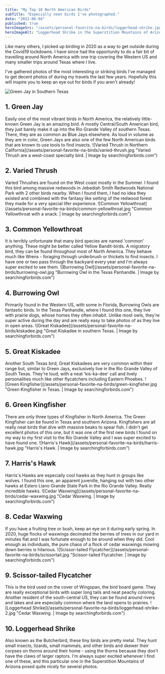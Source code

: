 ```yaml
---
title: "My Top 10 North American Birds"
subTitle: "Especially neat birds I've photographed."
date: "2022-06-04"
published: true
heroImageSrc: "/assets/personal-favorite-na-birds/loggerhead-shrike.jpg"
heroImageAlt: "Loggerhead Shrike in the Superstition Mountains of Arizona"
---
```


Like many others, I picked up birding in 2020 as a way to get outside during the Covid19 lockdowns. I have since had the
opportunity to do a fair bit of travelling around North America with one trip covering the Western US and many smaller
trips around Texas where I live.

I've gathered photos of the most interesting or striking birds I've managed to get decent photos of during my travels
the last few years. Hopefully this will inspire you to keep an eye out for birds if you aren't already!

![Green Jay in Southern Texas](/assets/personal-favorite-na-birds/green-jay.jpg "Green Jay in southern Texas. | Image by searchingforbirds.com")
<h2>1. Green Jay</h2>
   Easily one of the most vibrant birds in North America, the relatively little-known Green Jay is an amazing bird.
   A mostly Central/South American bird, they just barely make it up into the Rio Grande Valley of southern Texas. There,
   they are as common as Blue Jays elsewhere. As loud in volume as they are in color, Green Jays are also one of the few
   North American birds that are known to use tools to find insects.
![Varied Thrush in Northern California](/assets/personal-favorite-na-birds/varied-thrush.jpg "Varied Thrush are a west-coast specialty bird. | Image by searchingforbirds.com") 
<h2>2. Varied Thrush</h2>
   Varied Thrushes are found on the West coast mostly in the Summer. I found this bird among massive redwoods in Jebediah Smith Redwoods National Park with 2 other birds nearby.
   When I found them, I had no idea they existed and combined with the fantasy like setting of the redwood forest they made
   for a very special lifer experience.
![Common Yellowthroat](/assets/personal-favorite-na-birds/common-yellowthroat.jpg "Common Yellowthroat with a snack. | Image by searchingforbirds.com")
<h2>3. Common Yellowthroat</h2>
   It is terribly unfortunate that many bird species are named 'common' anything. These might be better called Yellow Bandit-birds.
   A migratory bird, they can be found throughout most of North America. They behave much like Wrens - foraging through
   underbrush or thickets to find insects. I have one or two pass through the backyard every year and I'm always super excited
   to see them.
![Burrowing Owl](/assets/personal-favorite-na-birds/burrowing-owl.jpg "Burrowing Owl in the Texas Panhandle. | Image by searchingforbirds.com")
<h2>4. Burrowing Owl</h2>
   Primarily found in the Western US, with some in Florida, Burrowing Owls are fantastic birds. In the Texas Panhandle, where
   I found this one, they live with prairie dogs, whose homes they often inhabit. Unlike most owls, they're super active
   during the day and are really easy to take photos of as they live in open areas.
![Great Kiskadee](/assets/personal-favorite-na-birds/kiskadee.jpg "Great Kiskadee in southern Texas. | Image by searchingforbirds.com")
<h2>5. Great Kiskadee</h2>
   Another South Texas bird, Great Kiskadees are very common within their range but, similar to Green Jays, exclusively 
   live in the Rio Grande Valley of South Texas. They're loud, with a neat 'kis-ka-dee' call and lively personalities much
   like other flycatchers including Eastern Phoebes.
![Green Kingfisher](/assets/personal-favorite-na-birds/green-kingfisher.jpg "Green Kingfisher in Texas. | Image by searchingforbirds.com")
<h2>6. Green Kingfisher</h2>
   There are only three types of Kingfisher in North America. The Green Kingfisher can be found in Texas and southern Arizona.
   Kingfishers are all really neat birds that dive with massive beaks to spear fish. I didn't get excellent photos of this one,
   but it was one of the first new birds I found on my way to my first visit to the Rio Grande Valley and I was super excited
   to have found one.
![Harris's Hawk](/assets/personal-favorite-na-birds/harris-hawk.jpg "Harris's Hawk. | Image by searchingforbirds.com")
<h2>7. Harris's Hawk</h2>
   Harris's Hawks are especially cool hawks as they hunt in groups like wolves. I found this one, an apparent juvenille, 
   hanging out with two other hawks at Estero Llano Grande State Park in the Rio Grande Valley. Really incredible hawks.
![Cedar Waxwing](/assets/personal-favorite-na-birds/cedar-waxwing.jpg "Cedar Waxwing. | Image by searchingforbirds.com")
<h2>8. Cedar Waxwing</h2>
   If you have a fruiting tree or bush, keep an eye on it during early spring. In 2020, huge flocks of waxwings decimated
   the berries of trees in our yard in minutes flat and I was fortunate enough to be around when they did. Cool enough
   as individuals, the pure chaos of a flock of cedar waxwings mowing down berries is hilarious.
![Scissor-tailed Flycatcher](/assets/personal-favorite-na-birds/scissortail.jpg "Scissor-tailed Flycatcher. | Image by searchingforbirds.com")
<h2>9. Scissor-tailed Flycatcher</h2>
   This is the bird used on the cover of Wingspan, the bird board game. They are really exceptional birds with super long
   tails and neat peachy coloring. Another resident of the south-central US, they can be found around rivers and lakes
   and are especially common where the land opens to prairies.
![Loggerhead Shrike](/assets/personal-favorite-na-birds/loggerhead-shrike-2.jpg "Cedar Waxwing. | Image by searchingforbirds.com")
<h2>10. Loggerhead Shrike</h2>
    Also known as the Butcherbird, these tiny birds are pretty metal. They hunt small insects, lizards, small mammals, and other birds
    and skewer their corpses on thorns around their home - using the thorns because they don't have the claws of larger
    raptors. I'm always super excited whenever I find one of these, and this particular one in the Superstition Mountains
    of Arizona posed quite nicely for several photos.







